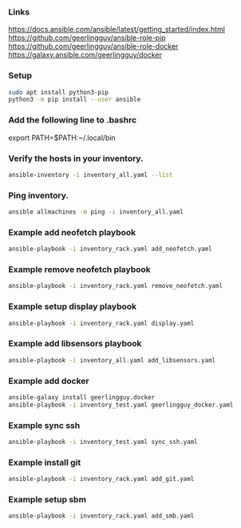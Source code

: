 ### Links
https://docs.ansible.com/ansible/latest/getting_started/index.html
https://github.com/geerlingguy/ansible-role-pip
https://github.com/geerlingguy/ansible-role-docker
https://galaxy.ansible.com/geerlingguy/docker

### Setup
```bash
sudo apt install python3-pip
python3 -m pip install --user ansible
```

### Add the following line to .bashrc
export PATH=$PATH:~/.local/bin

### Verify the hosts in your inventory.
```bash
ansible-inventory -i inventory_all.yaml --list
```

### Ping inventory.
```bash
ansible allmachines -m ping -i inventory_all.yaml
```

### Example add neofetch playbook
```bash
ansible-playbook -i inventory_rack.yaml add_neofetch.yaml
```

### Example remove neofetch playbook
```bash
ansible-playbook -i inventory_rack.yaml remove_neofetch.yaml
```

### Example setup display playbook
```bash
ansible-playbook -i inventory_rack.yaml display.yaml
```

### Example add libsensors playbook
```bash
ansible-playbook -i inventory_all.yaml add_libsensors.yaml
```

### Example add docker
```bash
ansible-galaxy install geerlingguy.docker
ansible-playbook -i inventory_test.yaml geerlingguy_docker.yaml
```

### Example sync ssh
```bash
ansible-playbook -i inventory_test.yaml sync_ssh.yaml
```

### Example install git
```bash
ansible-playbook -i inventory_rack.yaml add_git.yaml
```

### Example setup sbm
```bash
ansible-playbook -i inventory_rack.yaml add_smb.yaml
```